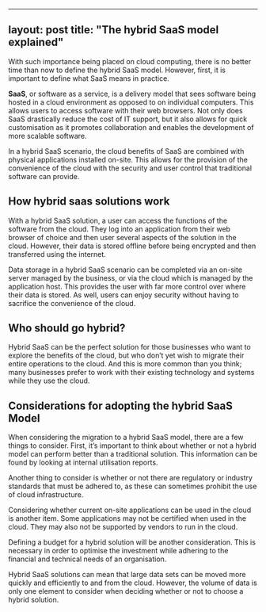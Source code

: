 
---
layout: post
title:  "The hybrid SaaS model explained"
---

With such importance being placed on cloud computing, there is no better time than now to define the hybrid SaaS model. However, first, it is important to define what SaaS means in practice.
 
**SaaS**, or software as a service, is a delivery model that sees software being hosted in a cloud environment as opposed to on individual computers. This allows users to access software with their web browsers. Not only does SaaS drastically reduce the cost of IT support, but it also allows for quick customisation as it promotes collaboration and enables the development of more scalable software.

In a hybrid SaaS scenario, the cloud benefits of SaaS are combined with physical applications installed on-site. This allows for the provision of the convenience of the cloud with the security and user control that traditional software can provide.
 
## How hybrid saas solutions work
With a hybrid SaaS solution, a user can access the functions of the software from the cloud. They log into an application from their web browser of choice and then user several aspects of the solution in the cloud. However, their data is stored offline before being encrypted and then transferred using the internet.

Data storage in a hybrid SaaS scenario can be completed via an on-site server managed by the business, or via the cloud which is managed by the application host. This provides the user with far more control over where their data is stored. As well, users can enjoy security without having to sacrifice the convenience of the cloud.
 
## Who should go hybrid?
Hybrid SaaS can be the perfect solution for those businesses who want to explore the benefits of the cloud, but who don’t yet wish to migrate their entire operations to the cloud. And this is more common than you think; many businesses prefer to work with their existing technology and systems while they use the cloud.
 
## Considerations for adopting the hybrid SaaS Model
When considering the migration to a hybrid SaaS model, there are a few things to consider. First, it’s important to think about whether or not a hybrid model can perform better than a traditional solution. This information can be found by looking at internal utilisation reports.

Another thing to consider is whether or not there are regulatory or industry standards that must be adhered to, as these can sometimes prohibit the use of cloud infrastructure.

Considering whether current on-site applications can be used in the cloud is another item. Some applications may not be certified when used in the cloud. They may also not be supported by vendors to run in the cloud.

Defining a budget for a hybrid solution will be another consideration. This is necessary in order to optimise the investment while adhering to the financial and technical needs of an organisation.

Hybrid SaaS solutions can mean that large data sets can be moved more quickly and efficiently to and from the cloud. However, the volume of data is only one element to consider when deciding whether or not to choose a hybrid solution.

